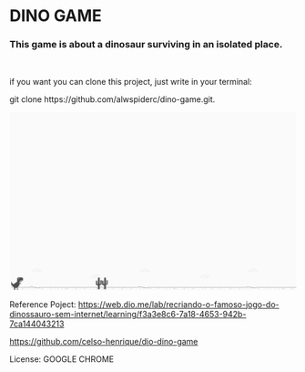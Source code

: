 # DINO GAME 

### This game is about a dinosaur surviving in an isolated place.

<br/>

<p>if you want you can clone this project, just write in your terminal: </p>
<p>git clone https://github.com/alwspiderc/dino-game.git.</p>

<img src="img/demo.png">

Reference Poject: 
https://web.dio.me/lab/recriando-o-famoso-jogo-do-dinossauro-sem-internet/learning/f3a3e8c6-7a18-4653-942b-7ca144043213

https://github.com/celso-henrique/dio-dino-game

License: GOOGLE CHROME 
